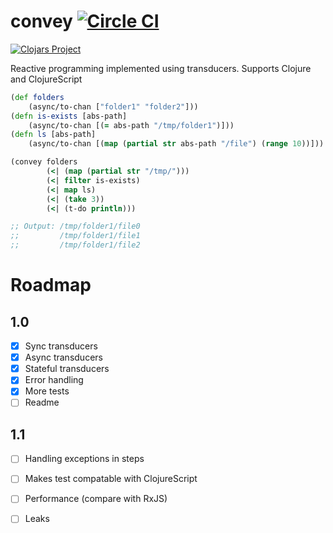 # convey [![Circle CI](https://circleci.com/gh/artemyarulin/rp-transducers.svg?style=svg)](https://circleci.com/gh/artemyarulin/rp-transducers) 

[![Clojars Project](http://clojars.org/rp-transducers/latest-version.svg)](http://clojars.org/rp-transducers)

Reactive programming implemented using transducers. Supports Clojure and ClojureScript

``` clojure
(def folders
    (async/to-chan ["folder1" "folder2"]))
(defn is-exists [abs-path]
    (async/to-chan [(= abs-path "/tmp/folder1")]))
(defn ls [abs-path] 
    (async/to-chan [(map (partial str abs-path "/file") (range 10))]))

(convey folders
        (<| (map (partial str "/tmp/")))
        (<| filter is-exists)
        (<| map ls)
        (<| (take 3))
        (<| (t-do println)))

;; Output: /tmp/folder1/file0
;;         /tmp/folder1/file1
;;         /tmp/folder1/file2
```

# Roadmap

## 1.0

- [x] Sync transducers
- [x] Async transducers
- [x] Stateful transducers
- [x] Error handling
- [x] More tests
- [ ] Readme

## 1.1

- [ ] Handling exceptions in steps
- [ ] Makes test compatable with ClojureScript
- [ ] Performance (compare with RxJS)
- [ ] Leaks




